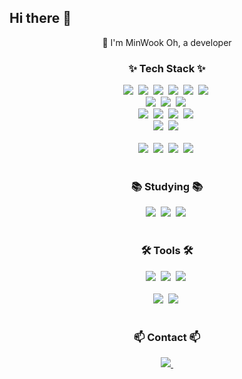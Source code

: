 ## Hi there 👋

<!--
**dhalsdnr08/dhalsdnr08** is a ✨ _special_ ✨ repository because its `README.md` (this file) appears on your GitHub profile.

Here are some ideas to get you started:

- 🔭 I’m currently working on ...
- 🌱 I’m currently learning ...
- 👯 I’m looking to collaborate on ...
- 🤔 I’m looking for help with ...
- 💬 Ask me about ...
- 📫 How to reach me: ...
- 😄 Pronouns: ...
- ⚡ Fun fact: ...
-->

<div align="center">
  🐰 I'm MinWook Oh, a developer
</div>

<!--내용 부분-->
<h3 align="center">✨ Tech Stack ✨</h3>
<div align="center">
  <img src="https://img.shields.io/badge/Java-F7DF1E.svg?style=for-the-badge&logo=Java&logoColor=20232a" />&nbsp
  <img src="https://img.shields.io/badge/JSP-E34F26.svg?style=for-the-badge&logo=JSP&logoColor=white" />&nbsp
  <img src="https://img.shields.io/badge/Spring-1572B6.svg?style=for-the-badge&logo=css3&logoColor=white" />&nbsp
  <img src="https://img.shields.io/badge/SpringBoot-20232a.svg?style=for-the-badge&logo=SpringBoot&logoColor=61DAFB" />&nbsp
  <img src="https://img.shields.io/badge/SpringSecurity-20232a.svg?style=for-the-badge&logo=SpringSecurity&logoColor=61DAFB" />&nbsp
  <img src="https://img.shields.io/badge/SpringMVC-20232a.svg?style=for-the-badge&logo=SpringMVC&logoColor=61DAFB" />&nbsp
</div>

<div align="center">
  <img src="https://img.shields.io/badge/SpringBoot-20232a.svg?style=for-the-badge&logo=SpringBoot&logoColor=61DAFB" />&nbsp
  <img src="https://img.shields.io/badge/SpringSecurity-20232a.svg?style=for-the-badge&logo=SpringSecurity&logoColor=61DAFB" />&nbsp
  <img src="https://img.shields.io/badge/SpringMVC-20232a.svg?style=for-the-badge&logo=SpringMVC&logoColor=61DAFB" />&nbsp
</div>

<div align="center">
  <img src="https://img.shields.io/badge/javascript-F7DF1E.svg?style=for-the-badge&logo=javascript&logoColor=20232a" />&nbsp
  <img src="https://img.shields.io/badge/html5-E34F26.svg?style=for-the-badge&logo=html5&logoColor=white" />&nbsp
  <img src="https://img.shields.io/badge/css3-1572B6.svg?style=for-the-badge&logo=css3&logoColor=white" />&nbsp
  <img src="https://img.shields.io/badge/ReactNative-20232a.svg?style=for-the-badge&logo=react&logoColor=61DAFB" />&nbsp
  
</div>

<div align="center">
  <img src="https://img.shields.io/badge/styled--components-DB7093?style=for-the-badge&logo=styled-components&logoColor=ffd35b" />&nbsp
  <img src="https://img.shields.io/badge/tailwindcss-1daabb.svg?style=for-the-badge&logo=tailwind-css&logoColor=white" />&nbsp
  
</div>

<br>

<div align="center">
  <img src="https://img.shields.io/badge/python-3670A0?style=for-the-badge&logo=python&logoColor=ffdd54" />&nbsp
  <img src="https://img.shields.io/badge/pandas-150458.svg?style=for-the-badge&logo=pandas&logoColor=white" />&nbsp
  <img src="https://img.shields.io/badge/numpy-4d77cf.svg?style=for-the-badge&logo=numpy&logoColor=white" />&nbsp
  <img src="https://img.shields.io/badge/Matplotlib-11557c.svg?style=for-the-badge&logo=Matplotlib&logoColor=white" />&nbsp
</div>

<br>

<h3 align="center">📚 Studying 📚</h3>
<div align="center">
  <img src="https://img.shields.io/badge/Typescript-007ACC.svg?style=for-the-badge&logo=typescript&logoColor=white" />&nbsp
  <img src="https://img.shields.io/badge/React-20232a.svg?style=for-the-badge&logo=react&logoColor=61DAFB" />&nbsp
  <img src="https://img.shields.io/badge/React%20Query-FF4154?style=for-the-badge&logo=react%20query&logoColor=white" />&nbsp
</div>

<br>

<h3 align="center">🛠 Tools 🛠</h3>
<div align="center">
  <img src="https://img.shields.io/badge/Git-F05033.svg?style=for-the-badge&logo=git&logoColor=white" />&nbsp
  <img src="https://img.shields.io/badge/Github-181717.svg?style=for-the-badge&logo=github&logoColor=white" />&nbsp
  <img src="https://img.shields.io/badge/Gitlab-08253c.svg?style=for-the-badge&logo=gitlab&logoColor=white" />&nbsp
</div>

<br>

<div align="center">
    <img src="https://img.shields.io/badge/Notion-F3F3F3.svg?style=for-the-badge&logo=notion&logoColor=black" />&nbsp
  <img src="https://img.shields.io/badge/VSCode-2C2C32.svg?style=for-the-badge&logo=visual-studio-code&logoColor=22ABF3" />&nbsp
</div>

<br>

<h3 align="center">📫 Contact 📫</h3>
<div align="center">
  <a href="mailto:alddnddl08@naver.com">
    <img
      src="https://img.shields.io/badge/alddnddl08@naver.com-D14836?style=for-the-badge&logo=gmail&logoColor=white"/>&nbsp
  </a>
</div>
